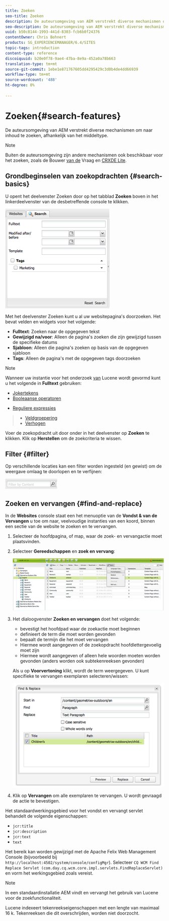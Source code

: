 ```yaml
---
title: Zoeken
seo-title: Zoeken
description: De auteursomgeving van AEM verstrekt diverse mechanismen om naar inhoud te zoeken, afhankelijk van het middeltype.
seo-description: De auteursomgeving van AEM verstrekt diverse mechanismen om naar inhoud te zoeken, afhankelijk van het middeltype.
uuid: b50c8144-1993-441d-8303-fcb6b0f24376
contentOwner: Chris Bohnert
products: SG_EXPERIENCEMANAGER/6.4/SITES
topic-tags: introduction
content-type: reference
discoiquuid: b20e0f78-9ae4-47ba-8e9a-452a0a78b663
translation-type: tm+mt
source-git-commit: 1ebe1e871767605dd4295429c3d0b4de4dd66939
workflow-type: tm+mt
source-wordcount: '488'
ht-degree: 0%

---
```



# Zoeken{#search-features}

De auteursomgeving van AEM verstrekt diverse mechanismen om naar inhoud te zoeken, afhankelijk van het middeltype.

>[!NOTE]
>
>Buiten de auteursomgeving zijn andere mechanismen ook beschikbaar voor het zoeken, zoals de Bouwer [van de](/help/sites-developing/querybuilder-api.md) Vraag en [CRXDE Lite](/help/sites-developing/developing-with-crxde-lite.md).

## Grondbeginselen van zoekopdrachten {#search-basics}

U opent het deelvenster Zoeken door op het tabblad **Zoeken** boven in het linkerdeelvenster van de desbetreffende console te klikken.

![chlimage_1-140](assets/chlimage_1-140.png)

Met het deelvenster Zoeken kunt u al uw websitepagina&#39;s doorzoeken. Het bevat velden en widgets voor het volgende:

* **Fulltext**: Zoeken naar de opgegeven tekst
* **Gewijzigd na/voor**: Alleen de pagina&#39;s zoeken die zijn gewijzigd tussen de specifieke datums
* **Sjabloon**: Alleen die pagina&#39;s zoeken op basis van de opgegeven sjabloon
* **Tags**: Alleen de pagina&#39;s met de opgegeven tags doorzoeken

>[!NOTE]
>
>Wanneer uw instantie voor het onderzoek [van](/help/sites-deploying/queries-and-indexing.md) Lucene wordt gevormd kunt u het volgende in **Fulltext** gebruiken:
>
>* [Jokertekens](https://lucene.apache.org/core/5_3_1/queryparser/org/apache/lucene/queryparser/classic/package-summary.html#Wildcard_Searches)
>* [Booleaanse operatoren](https://lucene.apache.org/core/5_3_1/queryparser/org/apache/lucene/queryparser/classic/package-summary.html#Boolean_operators)

   >
   >
* [Reguliere expressies](https://lucene.apache.org/core/5_3_1/queryparser/org/apache/lucene/queryparser/classic/package-summary.html#Regexp_Searches)
>* [Veldgroepering](https://lucene.apache.org/core/5_3_1/queryparser/org/apache/lucene/queryparser/classic/package-summary.html#Field_Grouping)
>* [Verhogen](https://lucene.apache.org/core/5_3_1/queryparser/org/apache/lucene/queryparser/classic/package-summary.html#Boosting_a_Term)

>



Voer de zoekopdracht uit door onder in het deelvenster op **Zoeken** te klikken. Klik op **Herstellen** om de zoekcriteria te wissen.

## Filter {#filter}

Op verschillende locaties kan een filter worden ingesteld (en gewist) om de weergave omlaag te doorlopen en te verfijnen:

![chlimage_1-141](assets/chlimage_1-141.png)

## Zoeken en vervangen {#find-and-replace}

In de **Websites** console staat een het menuoptie van de **Vondst &amp; van de Vervangen** u toe om naar, veelvoudige instanties van een koord, binnen een sectie van de website te zoeken en te vervangen.

1. Selecteer de hoofdpagina, of map, waar de zoek- en vervangactie moet plaatsvinden.
1. Selecteer **Gereedschappen** en **zoek en vervang**:

   ![screen_shot_2012-02-15at120346pm](assets/screen_shot_2012-02-15at120346pm.png)

1. Het dialoogvenster **Zoeken en vervangen** doet het volgende:

   * bevestigt het hoofdpad waar de zoekactie moet beginnen
   * definieert de term die moet worden gevonden
   * bepaalt de termijn die het moet vervangen
   * Hiermee wordt aangegeven of de zoekopdracht hoofdlettergevoelig moet zijn
   * Hiermee wordt aangegeven of alleen hele woorden moeten worden gevonden (anders worden ook subtekenreeksen gevonden)

   Als u op **Voorvertoning** klikt, wordt de term weergegeven. U kunt specifieke te vervangen exemplaren selecteren/wissen:

   ![screen_shot_2012-02-15at120719pm](assets/screen_shot_2012-02-15at120719pm.png)

1. Klik op **Vervangen** om alle exemplaren te vervangen. U wordt gevraagd de actie te bevestigen.

Het standaardwerkingsgebied voor het vondst en vervangt servlet behandelt de volgende eigenschappen:

* `jcr:title`
* `jcr:description`
* `jcr:text`
* `text`

Het bereik kan worden gewijzigd met de Apache Felix Web Management Console (bijvoorbeeld bij `http://localhost:4502/system/console/configMgr`). Selecteer `CQ WCM Find Replace Servlet (com.day.cq.wcm.core.impl.servlets.FindReplaceServlet)` en vorm het werkingsgebied zoals vereist.

>[!NOTE]
>
>In een standaardinstallatie AEM vindt en vervangt het gebruik van Lucene voor de zoekfunctionaliteit.
>
>Lucene indexeert tekenreekseigenschappen met een lengte van maximaal 16 k. Tekenreeksen die dit overschrijden, worden niet doorzocht.

